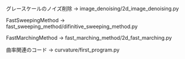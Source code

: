 グレースケールのノイズ削除
→ image_denoising/2d_image_denoising.py

FastSweepingMethod
→ fast_sweeping_method/difinitive_sweeping_method.py

FastMarchingMethod
→ fast_marching_method/2d_fast_marching.py

曲率関連のコード
→ curvature/first_program.py
